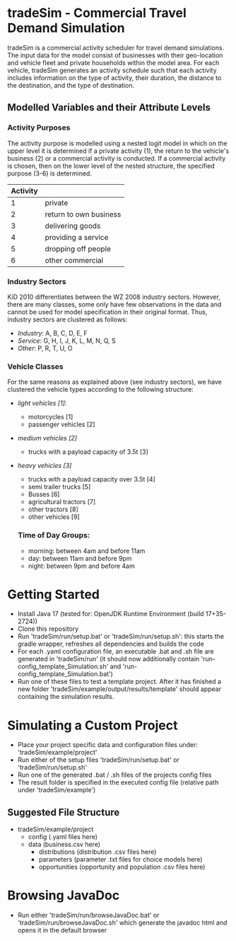 # tradeSim - Commercial Travel Demand Simulation

tradeSim is a commercial activity scheduler for travel demand simulations. The input data for the model consist of businesses with their geo-location and vehicle fleet and private households within the model area. 
For each vehicle, tradeSim generates an activity schedule such that each activity includes information on the type of activity, their duration, the distance to the destination, and the type of destination.

## Modelled Variables and their Attribute Levels

### Activity Purposes

The activity purpose is modelled using a nested logit model in which on the upper level it is determined if a private activity (1), the return to the vehicle's business (2) or a commercial activity is conducted. If a commercial activity is chosen, then on the lower level of the nested structure, the specified purpose (3-6) is determined. 

| Activity  |                         |
| ----------|-------------------------|
| 1         | private                 |
| 2         | return to own business  |
| 3         | delivering goods        |
| 4         | providing a service     |
| 5         | dropping off people     |
| 6         | other commercial        |


### Industry Sectors

KiD 2010 differentiates between the WZ 2008 industry sectors. However, there are many classes, some only have few observations in the data and cannot be used for model specification in their original format. Thus, industry sectors are clustered as follows:

- *Industry*: A, B, C, D, E, F
- *Service*: G, H, I, J, K, L, M, N, Q, S
- *Other*: P, R, T, U, O

### Vehicle Classes

For the same reasons as explained above (see industry sectors), we have clustered the vehicle types according to the following structure:
- *light vehicles [1]*:
  - motorcycles [1]
  - passenger vehicles [2]
- *medium vehicles [2]*
  - trucks with a payload capacity of 3.5t [3]
- *heavy vehicles [3]*
  - trucks with a payload capacity over 3.5t [4]
  - semi trailer trucks [5]
  - Busses [6]
  - agricultural tractors [7]
  - other tractors [8]
  - other vehicles [9]
  
  
  ### Time of Day Groups:
  
  - morning:  between 4am and before 11am
  - day:      between 11am and before 9pm
  - night:    between 9pm and before 4am

# Getting Started
 - Install Java 17 (tested for: OpenJDK Runtime Environment (build 17+35-2724))
 - Clone this repository
 - Run 'tradeSim/run/setup.bat' or 'tradeSim/run/setup.sh': this starts the gradle wrapper, refreshes all dependencies and builds the code
 - For each .yaml configuration file, an executable .bat and .sh file are generated in 'tradeSim/run' (it should now additionally contain 'run-config_template_Simulation.sh' and 'run-config_template_Simulation.bat')
 - Run one of these files to test a template project. After it has finished a new folder 'tradeSim/example/output/results/template' should appear containing the simulation results.

# Simulating a Custom Project
 - Place your project specific data and configuration files under: 'tradeSim/example/project'
 - Run either of the setup files 'tradeSim/run/setup.bat' or 'tradeSim/run/setup.sh'
 - Run one of the generated .bat / .sh files of the projects config files
 - The result folder is specified in the executed config file (relative path under 'tradeSim/example')

## Suggested File Structure
  - tradeSim/example/project
    - config (.yaml files here)
    - data (business.csv here)
      - distributions (distribution .csv files here)
      - parameters (parameter .txt files for choice models here)
      - opportunities (opportunity and population .csv files here)

# Browsing JavaDoc
 - Run either 'tradeSim/run/browseJavaDoc.bat' or 'tradeSim/run/browseJavaDoc.sh' which generate the javadoc html and opens it in the default browser


